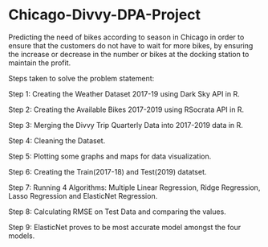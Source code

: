 # Chicago-Divvy-DPA-Project
Predicting the need of bikes according to season in Chicago in order to ensure that the customers do not have to wait for more bikes, by ensuring the increase or decrease in the number or bikes at the docking station to maintain the profit.

Steps taken to solve the problem statement:

Step 1:
Creating the Weather Dataset 2017-19 using Dark Sky API in R.

Step 2:
Creating the Available Bikes 2017-2019 using RSocrata API in R.

Step 3:
Merging the Divvy Trip Quarterly Data into 2017-2019 data in R.

Step 4:
Cleaning the Dataset.

Step 5:
Plotting some graphs and maps for data visualization.

Step 6:
Creating the Train(2017-18) and Test(2019) datatset.

Step 7:
Running 4 Algorithms: Multiple Linear Regression, Ridge Regression, Lasso Regression and ElasticNet Regression.

Step 8:
Calculating RMSE on Test Data and comparing the values.

Step 9:
ElasticNet proves to be most accurate model amongst the four models.
